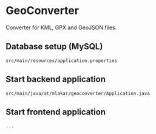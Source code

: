 # GeoConverter

Converter for KML, GPX and GeoJSON files.


## Database setup (MySQL)


	src/main/resources/application.properties

## Start backend application

	src/main/java/at/mlakar/geoconverter/Application.java


## Start frontend application

	...

